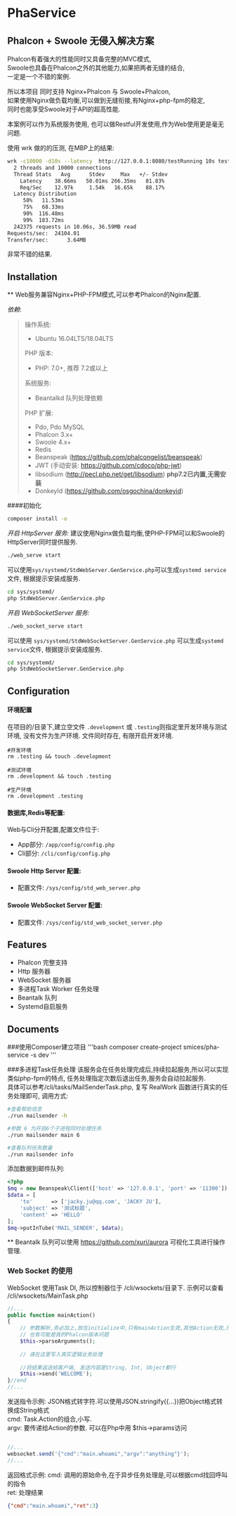# PhaService

## Phalcon + Swoole 无侵入解决方案

Phalcon有着强大的性能同时又具备完整的MVC模式,    
Swoole也具备在Phalcon之外的其他能力,如果把两者无缝的结合,   
一定是一个不错的案例.   

所以本项目 同时支持 Nginx+Phalcon 与 Swoole+Phalcon,   
如果使用Nginx做负载均衡,可以做到无缝衔接,有Nginx+php-fpm的稳定,   
同时也能享受Swoole对于API的超高性能.   

本案例可以作为系统服务使用, 也可以做Restful开发使用,作为Web使用更是毫无问题. 

使用 wrk 做的的压测, 在MBP上的结果:

```bash
wrk -c10000 -d10s --latency  http://127.0.0.1:8080/testRunning 10s test @ http://127.0.0.1:8080/test
  2 threads and 10000 connections
  Thread Stats   Avg      Stdev     Max   +/- Stdev
    Latency    38.66ms   50.01ms 266.35ms   81.83%
    Req/Sec    12.97k     1.54k   16.65k    88.17%
  Latency Distribution
     50%   11.53ms
     75%   68.33ms
     90%  116.48ms
     99%  183.72ms
  242375 requests in 10.06s, 36.59MB read
Requests/sec:  24104.01
Transfer/sec:      3.64MB
```

非常不错的结果. 

## Installation

** Web服务兼容Nginx+PHP-FPM模式,可以参考Phalcon的Nginx配置.

*依赖*:

> 操作系统:
>* Ubuntu 16.04LTS/18.04LTS
>   
> PHP 版本:  
>* PHP: 7.0+, 推荐 7.2或以上
>
> 系统服务:       
>* Beantalkd 队列处理依赖
>  
> PHP 扩展:    
>* Pdo, Pdo MySQL    
>* Phalcon 3.x+     
>* Swoole 4.x+      
>* Redis  
>* Beanspeak  (https://github.com/phalcongelist/beanspeak)    
>* JWT (手动安装: https://github.com/cdoco/php-jwt)   
>* libsodium (http://pecl.php.net/get/libsodium) **php7.2已内置,无需安装**  
>* DonkeyId (https://github.com/osgochina/donkeyid)        

####初始化

```bash
composer install -o
```

*开启 HttpServer 服务:*
建议使用Nginx做负载均衡,使PHP-FPM可以和Swoole的HttpServer同时提供服务. 

```bash
./web_serve start
```

可以使用`sys/systemd/StdWebServer.GenService.php`可以生成`systemd service`文件,
根据提示安装成服务.

```bash
cd sys/systemd/
php StdWebServer.GenService.php
```

*开启 WebSocketServer 服务:*
```bash
./web_socket_serve start
```

可以使用 `sys/systemd/StdWebSocketServer.GenService.php` 可以生成`systemd service`文件,
根据提示安装成服务.

```bash
cd sys/systemd/
php StdWebSocketServer.GenService.php
```


## Configuration
#### 环境配置
在项目的/目录下,建立空文件 `.development` 或 `.testing`则指定里开发环境与测试环境, 没有文件为生产环境. 文件同时存在, 有限开启开发环境. 
```
#开发环境
rm .testing && touch .development 

#测试环境
rm .development && touch .testing 

#生产环境
rm .development .testing 
```

#### 数据库,Redis等配置:
Web与Cli分开配置,配置文件位于:
* App部分: `/app/config/config.php`   
* Cli部分: `/cli/config/config.php`

#### Swoole Http Server 配置:
* 配置文件: `/sys/config/std_web_server.php`

#### Swoole WebSocket Server 配置:
* 配置文件: `/sys/config/std_web_socket_server.php`


## Features
* Phalcon 完整支持  
* Http 服务器
* WebSocket 服务器
* 多进程Task Worker 任务处理  
* Beantalk 队列
* Systemd自启服务


## Documents

###使用Composer建立项目
'''bash
composer create-project smices/pha-service -s dev
'''

###多进程Task任务处理
该服务会在任务处理完成后,持续拉起服务,所以可以实现类似php-fpm的特点, 任务处理指定次数后退出任务,服务会自动拉起服务.   
具体可以参考/cli/tasks/MailSenderTask.php, 复写 RealWork 函数进行真实的任务处理即可, 调用方式:   
```bash
#查看帮助信息
./run mailsender -h

#参数 6 为开启6个子进程同时处理任务
./run mailsender main 6 

#查看队列任务数量
./run mailsender info

```
添加数据到邮件队列:
```php
<?php
$mq = new Beanspeak\Client(['host' => '127.0.0.1', 'port' => '11300']);
$data = [
    'to'      => ['jacky.ju@qq.com', 'JACKY JU'],
    'subject' => '测试标题',
    'content' => 'HELLO'
];
$mq->putInTube('MAIL_SENDER', $data);
```

** Beantalk 队列可以使用 https://github.com/xuri/aurora 可视化工具进行操作管理.


### Web Socket 的使用
WebSocket 使用Task DI, 所以控制器位于 /cli/wsockets/目录下.
示例可以查看 /cli/wsockets/MainTask.php
```php
//...
public function mainAction()
{
    // 参数解析,务必加上,放在initialize中,只有mainAction生效,其他Action无效,所以请务必啰嗦的加上
    // 也有可能是我的Phalcon版本问题
    $this->parseArguments(); 
    
    // 请在这里写入真实逻辑业务处理
    
    //将结果返送给客户端, 发送内容是String, Int, Object都行
    $this->send('WELCOME');
}//end
//...    
```

发送指令示例:
JSON格式转字符.可以使用JSON.stringify({...})把Object格式转换成String格式   
cmd: Task.Action的组合,小写.   
argv: 要传递给Action的参数. 可以在Php中用 $this->params访问   
```javascript

//...
websocket.send('{"cmd":"main.whoami","argv":"anything"}');
//...

```

返回格式示例:
cmd: 调用的原始命令,在于异步任务处理是,可以根据cmd找回呼叫的指令   
ret: 处理结果
```json
{"cmd":"main.whoami","ret":3}
```


